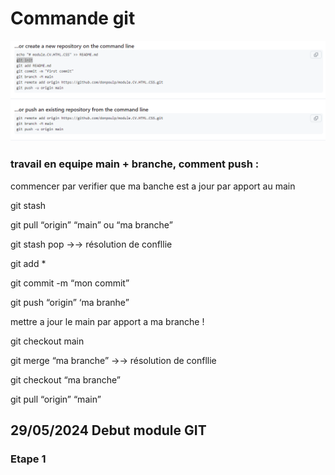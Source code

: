 # Commande git

![GitInit](./Img/ImgGit/GitC1.png)

### travail en equipe main + branche, comment push :

commencer par verifier que ma banche est a jour par apport au main 

git stash

git pull “origin” “main” ou “ma branche”

git stash pop →→ résolution de confllie

git add *

git commit -m “mon commit”

git push “origin” ‘ma branhe”

mettre a jour le main par apport a ma branche !

git checkout main

git merge “ma branche” →→ résolution de confllie

git checkout “ma branche”

git pull “origin” “main”

## 29/05/2024 Debut module GIT

### Etape 1